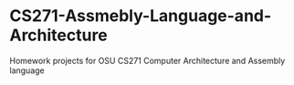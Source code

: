 # CS271-Assmebly-Language-and-Architecture
Homework projects for OSU CS271 Computer Architecture and Assembly language

